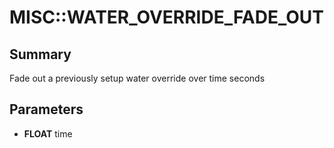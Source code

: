 # MISC::WATER_OVERRIDE_FADE_OUT

## Summary
Fade out a previously setup water override over time seconds

## Parameters
* **FLOAT** time